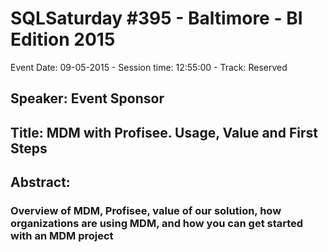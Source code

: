 # SQLSaturday #395 - Baltimore - BI Edition 2015
Event Date: 09-05-2015 - Session time: 12:55:00 - Track: Reserved
## Speaker: Event Sponsor
## Title: MDM with Profisee. Usage, Value and First Steps
## Abstract:
### Overview of MDM, Profisee, value of our solution, how organizations are using MDM, and how you can get started with an MDM project
